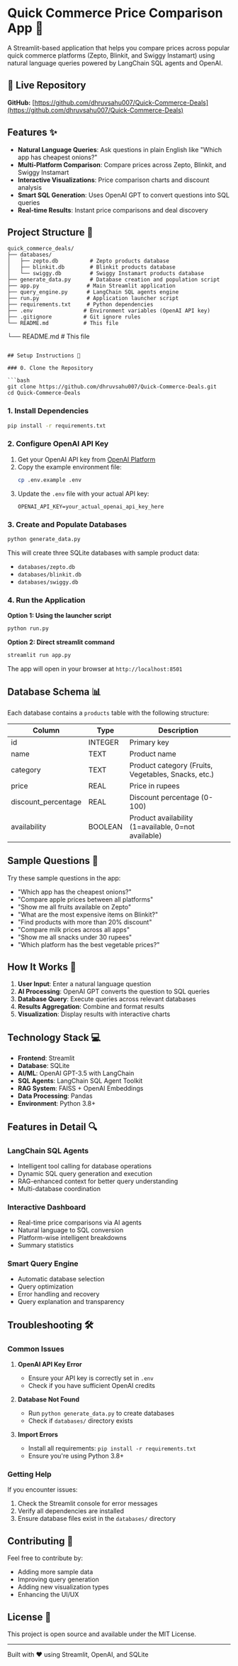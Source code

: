 # Quick Commerce Price Comparison App 🛒

A Streamlit-based application that helps you compare prices across popular quick commerce platforms (Zepto, Blinkit, and Swiggy Instamart) using natural language queries powered by LangChain SQL agents and OpenAI.

## 🌟 Live Repository
**GitHub:** [https://github.com/dhruvsahu007/Quick-Commerce-Deals](https://github.com/dhruvsahu007/Quick-Commerce-Deals)

## Features ✨

- **Natural Language Queries**: Ask questions in plain English like "Which app has cheapest onions?"
- **Multi-Platform Comparison**: Compare prices across Zepto, Blinkit, and Swiggy Instamart
- **Interactive Visualizations**: Price comparison charts and discount analysis
- **Smart SQL Generation**: Uses OpenAI GPT to convert questions into SQL queries
- **Real-time Results**: Instant price comparisons and deal discovery

## Project Structure 📁

```
quick_commerce_deals/
├── databases/
│   ├── zepto.db          # Zepto products database
│   ├── blinkit.db        # Blinkit products database
│   └── swiggy.db         # Swiggy Instamart products database
├── generate_data.py      # Database creation and population script
├── app.py               # Main Streamlit application
├── query_engine.py      # LangChain SQL agents engine
├── run.py               # Application launcher script
├── requirements.txt     # Python dependencies
├── .env                # Environment variables (OpenAI API key)
├── .gitignore          # Git ignore rules
└── README.md           # This file
```
└── README.md           # This file
```

## Setup Instructions 🚀

### 0. Clone the Repository

```bash
git clone https://github.com/dhruvsahu007/Quick-Commerce-Deals.git
cd Quick-Commerce-Deals
```

### 1. Install Dependencies

```bash
pip install -r requirements.txt
```

### 2. Configure OpenAI API Key

1. Get your OpenAI API key from [OpenAI Platform](https://platform.openai.com/api-keys)
2. Copy the example environment file:
   ```bash
   cp .env.example .env
   ```
3. Update the `.env` file with your actual API key:
   ```env
   OPENAI_API_KEY=your_actual_openai_api_key_here
   ```

### 3. Create and Populate Databases

```bash
python generate_data.py
```

This will create three SQLite databases with sample product data:
- `databases/zepto.db`
- `databases/blinkit.db` 
- `databases/swiggy.db`

### 4. Run the Application

**Option 1: Using the launcher script**
```bash
python run.py
```

**Option 2: Direct streamlit command**
```bash
streamlit run app.py
```

The app will open in your browser at `http://localhost:8501`

## Database Schema 📊

Each database contains a `products` table with the following structure:

| Column | Type | Description |
|--------|------|-------------|
| id | INTEGER | Primary key |
| name | TEXT | Product name |
| category | TEXT | Product category (Fruits, Vegetables, Snacks, etc.) |
| price | REAL | Price in rupees |
| discount_percentage | REAL | Discount percentage (0-100) |
| availability | BOOLEAN | Product availability (1=available, 0=not available) |

## Sample Questions 💭

Try these sample questions in the app:

- "Which app has the cheapest onions?"
- "Compare apple prices between all platforms"
- "Show me all fruits available on Zepto"
- "What are the most expensive items on Blinkit?"
- "Find products with more than 20% discount"
- "Compare milk prices across all apps"
- "Show me all snacks under 30 rupees"
- "Which platform has the best vegetable prices?"

## How It Works 🔧

1. **User Input**: Enter a natural language question
2. **AI Processing**: OpenAI GPT converts the question to SQL queries
3. **Database Query**: Execute queries across relevant databases
4. **Results Aggregation**: Combine and format results
5. **Visualization**: Display results with interactive charts

## Technology Stack 💻

- **Frontend**: Streamlit
- **Database**: SQLite
- **AI/ML**: OpenAI GPT-3.5 with LangChain
- **SQL Agents**: LangChain SQL Agent Toolkit
- **RAG System**: FAISS + OpenAI Embeddings
- **Data Processing**: Pandas
- **Environment**: Python 3.8+

## Features in Detail 🔍

### LangChain SQL Agents
- Intelligent tool calling for database operations
- Dynamic SQL query generation and execution
- RAG-enhanced context for better query understanding
- Multi-database coordination

### Interactive Dashboard
- Real-time price comparisons via AI agents
- Natural language to SQL conversion
- Platform-wise intelligent breakdowns
- Summary statistics

### Smart Query Engine
- Automatic database selection
- Query optimization
- Error handling and recovery
- Query explanation and transparency

## Troubleshooting 🛠️

### Common Issues

1. **OpenAI API Key Error**
   - Ensure your API key is correctly set in `.env`
   - Check if you have sufficient OpenAI credits

2. **Database Not Found**
   - Run `python generate_data.py` to create databases
   - Check if `databases/` directory exists

3. **Import Errors**
   - Install all requirements: `pip install -r requirements.txt`
   - Ensure you're using Python 3.8+

### Getting Help

If you encounter issues:
1. Check the Streamlit console for error messages
2. Verify all dependencies are installed
3. Ensure database files exist in the `databases/` directory

## Contributing 🤝

Feel free to contribute by:
- Adding more sample data
- Improving query generation
- Adding new visualization types
- Enhancing the UI/UX

## License 📄

This project is open source and available under the MIT License.

---

Built with ❤️ using Streamlit, OpenAI, and SQLite
